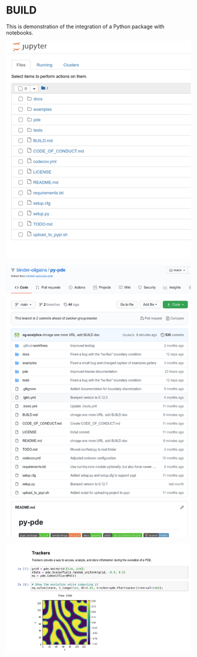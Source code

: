 # BUILD

This is demonstration of the integration of a Python package with notebooks.

![image-20210130103201489](assets/BUILD/image-20210130103201489.png)





![image-20210130102319707](assets/BUILD/image-20210130102319707.png)





![image-20210130102346548](assets/BUILD/image-20210130102346548.png)



